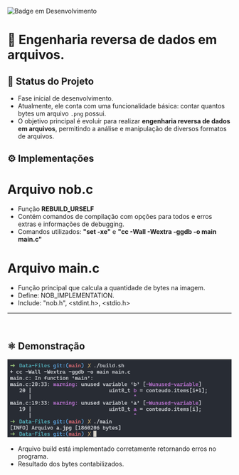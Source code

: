 ![Badge em Desenvolvimento](http://img.shields.io/static/v1?label=STATUS&message=EM%20DESENVOLVIMENTO&color=GREEN&style=for-the-badge)

# 🤖 Engenharia reversa de dados em arquivos.

## 🚧 Status do Projeto
 - Fase inicial de desenvolvimento.
 - Atualmente, ele conta com uma funcionalidade básica: contar quantos bytes um arquivo `.png` possui.
 - O objetivo principal é evoluir para realizar **engenharia reversa de dados em arquivos**, permitindo a análise e manipulação de diversos formatos de arquivos.

## ⚙️ Implementações
# Arquivo nob.c
 - Função **REBUILD_URSELF**
 - Contém comandos de compilação com opções para todos e erros extras e informações de debugging.
 - Comandos utilizados:  **"set -xe"** e **"cc -Wall -Wextra -ggdb -o main main.c"**
# Arquivo main.c
 - Função principal que calcula a quantidade de bytes na imagem.
 - Define: NOB_IMPLEMENTATION.
 - Include: "nob.h", <stdint.h>, <stdio.h>
---
<br>

## ⚛️ Demonstração

![Terminal](https://github.com/FelipeArnt/Data-Files/blob/main/Terminal.png)

- Arquivo build está implementado corretamente retornando erros no programa.
- Resultado dos bytes contabilizados.
